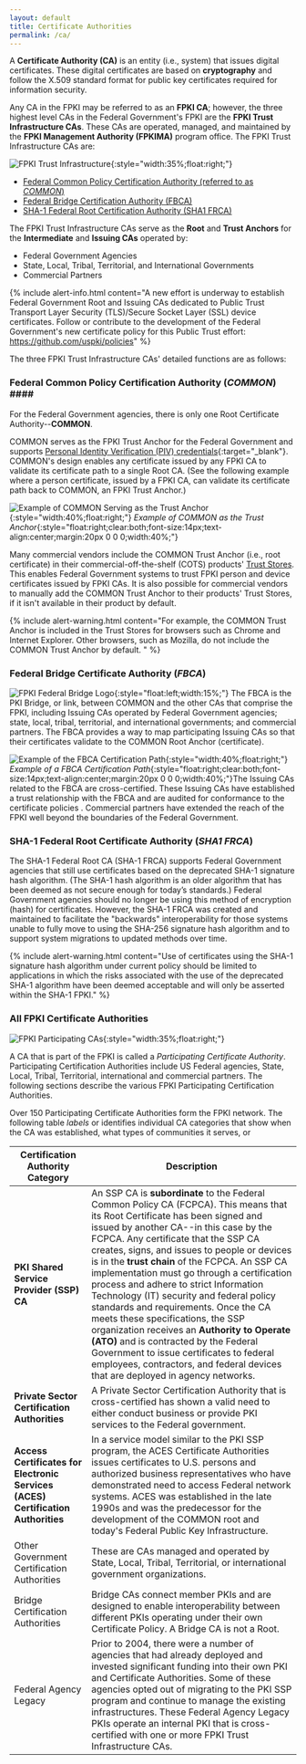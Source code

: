 ```yaml
---
layout: default
title: Certificate Authorities
permalink: /ca/
---
```


A **Certificate Authority (CA)** is an entity (i.e., system) that issues digital certificates. These digital certificates are based on **cryptography** and follow the X.509 standard format for public key certificates required for information security. <!-- Term is "X.509 standard"... Definition correct? -->

Any CA in the FPKI may be referred to as an **FPKI CA**; however, the three highest level CAs in the Federal Government's FPKI are the **FPKI Trust Infrastructure CAs**. These CAs are operated, managed, and maintained by the **FPKI Management Authority (FPKIMA)** program office. The FPKI Trust Infrastructure CAs are:

![FPKI Trust Infrastructure]({{site.baseurl}}/img/fpki_trust_cas.png){:style="width:35%;float:right;"}

* [Federal Common Policy Certification Authority (referred to as _COMMON_)](#federal-common-policy-certification-authority-common)
* [Federal Bridge Certification Authority (FBCA)](#federal-bridge-certification-authority-fbca)
* [SHA-1 Federal Root Certification Authority (SHA1 FRCA)](#sha-1-federal-root-certification-authority-sha1-frca)

The FPKI Trust Infrastructure CAs serve as the **Root** and **Trust Anchors** for the **Intermediate** and **Issuing CAs** operated by:

  * Federal Government Agencies
  * State, Local, Tribal, Territorial, and International Governments
  * Commercial Partners  

{% include alert-info.html content="A new effort is underway to establish Federal Government Root and Issuing CAs <!-- In this case, Root is not referring back to the idea that the FPKI Trust Infrastructure CAs are the "Root" as stated above?-->dedicated to Public Trust Transport Layer Security (TLS)/Secure Socket Layer (SSL) device certificates. <!--Suggest adding a lay-person's explanation of how Root and Issuing CAs in this case relate to P.T. TLS/SSL device certicates, what these devices are, and why this is important. -->Follow or contribute to the development of the Federal Government's new certificate policy for this Public Trust effort: https://github.com/uspki/policies" %}

The three FPKI Trust Infrastructure CAs' detailed functions are as follows:

### Federal Common Policy Certification Authority (_COMMON_) #### <!-- What do the 4 hash marks do re: formatting? --> 

For the Federal Government agencies, there is only one Root Certificate Authority--**COMMON**. 

COMMON serves as the FPKI Trust Anchor for the Federal Government and supports [Personal Identity Verification (PIV) credentials](https://piv.idmanagement.gov/#what-is-piv){:target="_blank"}. COMMON's design enables any certificate issued by any FPKI CA to validate its certificate path to a single Root CA. <!-- The uninitiated may not understand what the previous sentence means. Translation for lay audience? -->(See the following example where a person certificate, issued by a FPKI CA, can validate its certificate path back to COMMON, an FPKI Trust Anchor.)

![Example of COMMON Serving as the Trust Anchor]({{site.baseurl}}/img/fcpca-chainV5.png){:style="width:40%;float:right;"}
*Example of COMMON as the Trust Anchor*{:style="float:right;clear:both;font-size:14px;text-align:center;margin:20px 0 0 0;width:40%;"}

Many commercial vendors include the COMMON Trust Anchor (i.e., root certificate) in their commercial-off-the-shelf (COTS) products' [Trust Stores](../truststores/). This enables Federal Government systems to trust FPKI person and device certificates issued by FPKI CAs. It is also possible for commercial vendors to manually add the COMMON Trust Anchor to <!-- Correct? -->their products' Trust Stores, if it isn't available in their product by default. <!-- By default = meaning? -->

{% include alert-warning.html content="For example, the COMMON Trust Anchor <!-- Inconsistent terms:  "COMMON root certificate" above vs. "COMMON Trust Anchor" here? -->is included in the Trust Stores for browsers such as Chrome and Internet Explorer. Other browsers, such as Mozilla, do not include the COMMON Trust Anchor by default. " %}

### Federal Bridge Certificate Authority (_FBCA_) <!-- Re: decision to change all references to "certificate authority."  Okay in these names? -->

![FPKI Federal Bridge Logo]({{site.baseurl}}/img/fbca-logo.png){:style="float:left;width:15%;"}
The FBCA is the PKI Bridge, or link, between COMMON and the other CAs that comprise the FPKI, including Issuing CAs operated by Federal Government agencies; state, local, tribal, territorial, and international governments; and commercial partners<!-- Used same gov't and commercial terms as used above. -->. The FBCA provides a way <!-- Does FBCA provide the way or is IT the way? -->to map participating Issuing CAs so that their certificates validate to the COMMON Root Anchor (certificate).

![Example of the FBCA Certification Path]({{site.baseurl}}/img/fbca-chainV2.png){:style="width:40%;float:right;"}
*Example of a FBCA Certification Path*{:style="float:right;clear:both;font-size:14px;text-align:center;margin:20px 0 0 0;width:40%;"}The Issuing CAs related to the FBCA are cross-certified. <!-- Explain "cross-certified." -->These Issuing CAs have established a trust relationship with the FBCA and are audited <!-- Who audits (active voice)? -->for conformance to the certificate policies <!-- Policies are standards or something else?  Reference to these? -->. Commercial partners have extended the reach of the FPKI well beyond the boundaries of the Federal Government<!-- Because of the FBCA?  What is the point of this statement? -->.

### SHA-1 Federal Root Certificate Authority (_SHA1 FRCA_)

The SHA-1 Federal Root CA (SHA-1 FRCA) supports Federal Government agencies that still use certificates based on <!-- Based on? -->the deprecated SHA-1 signature hash algorithm. (The SHA-1 hash algorithm is an older algorithm that has been deemed as not secure enough for today’s standards.) Federal Government agencies should no longer be using this method of encryption (hash) for certificates.  However, the SHA-1 FRCA was created and maintained to facilitate the "backwards" interoperability for those systems unable to fully move to using the SHA-256 signature hash algorithm and to support system migrations to updated methods over time.

{% include alert-warning.html content="Use of certificates using the SHA-1 signature hash algorithm under current policy should be limited to applications in which the risks associated with the use of the deprecated SHA-1 algorithm have been deemed acceptable and will only be asserted within the SHA-1 FPKI." %}

### All FPKI Certificate Authorities

![FPKI Participating CAs]({{site.baseurl}}/img/participatingCAsV3.png){:style="width:35%;float:right;"}

A CA that is part of the FPKI is called a *Participating Certificate Authority*. Participating Certification Authorities include US Federal agencies, State, Local, Tribal, Territorial, international and commercial partners. The following sections describe the various FPKI Participating Certification Authorities.

Over 150 Participating Certificate Authorities form the FPKI network. The following table _labels_ or identifies individual CA categories that show when the CA was established, what types of communities it serves, or <!-- Or...?? -->


|**Certification Authority Category**|**Description**|
|-----------|---------------|
| **PKI Shared Service Provider (SSP) CA** | An SSP CA is **subordinate** to the Federal Common Policy CA (FCPCA). This means that its Root Certificate has been signed and issued by another CA--in this case by the FCPCA. Any certificate that the SSP CA creates, signs, and issues to people or devices is in the **trust chain** of the FCPCA. An SSP CA implementation must go through a certification process and adhere to strict Information Technology (IT) security and federal policy standards and requirements.  Once the CA meets these specifications, the SSP organization receives an **Authority to Operate (ATO)** and is contracted by the Federal Government to issue certificates to federal employees, contractors, and federal devices that are deployed in agency networks. |
| **Private Sector Certification Authorities** | A Private Sector Certification Authority that is cross-certified has shown a valid need to either conduct business or provide PKI services to the Federal government. |
| **Access Certificates for Electronic Services (ACES) Certification Authorities** | In a service model similar to the PKI SSP program, the ACES Certificate Authorities issues certificates to U.S. persons and authorized business representatives who have demonstrated need to access Federal network systems.  ACES was established in the late 1990s and was the predecessor for the development of the COMMON root and today's Federal Public Key Infrastructure. |
| Other Government Certification Authorities | These are CAs managed and operated by State, Local, Tribal, Territorial, or international government organizations. |
| Bridge Certification Authorities | Bridge CAs connect member PKIs and are designed to enable interoperability between different PKIs operating under their own Certificate Policy. A Bridge CA is not a Root. |
| Federal Agency Legacy | Prior to 2004, there were a number of agencies that had already deployed and invested significant funding into their own PKI and Certificate Authorities. Some of these agencies opted out of migrating to the PKI SSP program and continue to manage the existing infrastructures. These Federal Agency Legacy PKIs operate an internal PKI that is cross-certified with one or more FPKI Trust Infrastructure CAs.|
